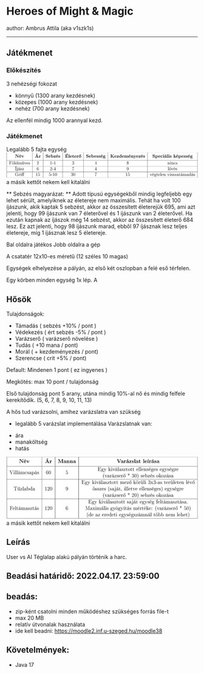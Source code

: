 # Heroes of Might & Magic

author: Ambrus Attila (aka v1szk1s)







________________________________________________________________

## Játékmenet
### Előkészítés
3 nehézségi fokozat
- könnyű (1300 arany kezdésnek)
- közepes (1000 arany kezdésnek)
- nehéz (700 arany kezdésnek)

Az ellenfél mindig 1000 arannyal kezd.
### Játékmenet
Legalább 5 fajta egység
![képességek](images/readme/egysegek.png)
a másik kettőt nekem kell kitalálni

** Sebzés magyarázat: **
Adott típusú egységekből mindig legfeljebb egy lehet sérült, amelyiknek az életereje nem maximális. Tehát ha volt 100 íjászunk, akik kaptak 5 sebzést, akkor az összesített életerejük 695, ami azt jelenti, hogy 99 íjászunk van 7 életerővel és 1 íjászunk van 2 életerővel. Ha ezután kapnak az íjászok még 14 sebzést, akkor az összesített életerő 684 lesz. Ez azt jelenti, hogy 98 íjászunk marad, ebből 97 íjásznak lesz teljes életereje, míg 1 íjásznak lesz 5 életereje.

Bal oldalra játékos
Jobb oldalra a gép

A csatatér 12x10-es méretű (12 széles 10 magas)

Egységek elhelyezése a pályán, az első két oszlopban a felé eső térfelen.

Egy körben minden egység 1x lép.
A 

## Hősök
Tulajdonságok:

- Támadás ( sebzés +10% / pont )
- Védekezés ( ért sebzés -5% / pont )
- Varázserő ( varázserő növelése )
- Tudás ( +10 mana / pont)
- Morál ( + kezdeményezés / pont)
- Szerencse ( crit +5% / pont)

Default:
Mindenen 1 pont ( ez ingyenes )

Megkötés:
max 10 pont / tulajdonság

Első tulajdonság pont 5 arany, utána mindig 10%-al nő és mindig felfele kerekítődik. (5, 6, 7, 8, 9, 10, 11, 13)

A hős tud varázsolni, amihez varázslatra van szükség
* legalább 5 varázslat implementálása
Varázslatnak van:
- ára
- manaköltség
- hatás

![képességek](images/readme/kepessegek.png)
a másik kettőt nekem kell kitalálni

## Leírás
User vs AI
Téglalap alakú pályán történik a harc.




## Beadási határidő: 2022.04.17. 23:59:00

## beadás:
- zip-ként csatolni minden működéshez szükséges forrás file-t
- max 20 MB
- relatív útvonalak használata
- ide kell beadni: https://moodle2.inf.u-szeged.hu/moodle38

## Követelmények:
- Java 17 
